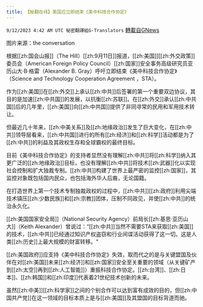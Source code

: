 ```yaml
---
title: 【秘翻在线】美国应立即结束《美中科技合作协定》
---
```

`9/12/2023 4:42 AM UTC 秘密翻譯組G-Translators` [轉載自GNews](https://gnews.org/articles/1678277)

图片来源：the conversation 

根据[[zh:国会山报]]（The Hill）[[zh:9月11日]]报道，[[zh:美国]][[zh:外交政策]]委员会（American Foreign Policy Council）[[zh:国家]]安全事务高级研究员亚历山大·B·格雷（Alexander B. Gray）呼吁立即结束《美中科技合作协定》（Science and Technology Cooperation Agreement ，STA）。

作为[[zh:美国]]在[[zh:外交]]上承认[[zh:中共]]后签署的第一个重要双边协议，其目的是加速[[zh:中共国]]的发展，以抗衡[[zh:苏联]]。在[[zh:外交]]承认[[zh:中共国]]后的几年里，[[zh:美国]]向[[zh:中共国]]提供了非同寻常的民用和军用技术转让。

但最近几十年来，[[zh:中美关系]]及[[zh:地缘政治]]发生了巨大变化，在[[zh:中共]]领导层看来，[[zh:中共国]]进行的所有[[zh:经济]]和[[zh:科学]]活动都是为了[[zh:中共]]的利益及其政权生存和全球霸权的最终目标。

目前《美中科技合作协定》的支持者显然没有理解[[zh:中共]]将[[zh:科学]]纳入其更广泛的[[zh:地缘政治]]目标，也没有理解[[zh:中共]]将技术[[zh:武器]]化以实现社会控制和扩大独裁专制。[[zh:中共]]构建了世界上最严密的监控[[zh:国家]]，其监控对象既包括国内民众，也包括海外华人后裔，无论国籍。

在打造世界上第一个技术专制独裁政权的过程中，[[zh:中共]][[zh:政府]]利用尖端技术镇压[[zh:少数民族]]和[[zh:宗教]]团体，压制不同政见，并使[[zh:中共]]的统治永久化。

[[zh:美国国家安全局]]（National Security Agency）前局长[[zh:基思·亚历山大]]（Keith Alexander）曾说过：“[[zh:中共]]当然不需要STA来获取[[zh:美国]]的技术，[[zh:中共]]已经通过知识产权盗窃和行业间谍活动获得了这一切。这是人类[[zh:历史]]上最大规模的财富转移。"

[[zh:美国政府]]应支持《美中科技合作协定》失效，取而代之的是与关键盟国及伙伴在对[[zh:美国]]未来[[zh:经济]]和[[zh:国家]]安全至关重要的领域（从关键矿产到[[zh:太空]]再到[[zh:人工智能]]）重振科技合作协定。[[zh:台湾]]、[[zh:日本]]、[[zh:韩国]]和[[zh:印度]]代表着21世纪技术创新的未来。

虽然[[zh:中美]][[zh:科学家]]之间的个别合作可以达到富有成效的目的，但[[zh:中国共产党]]在这一领域的目标本质上是与[[zh:美国]]及其盟国的目标背道而驰。
